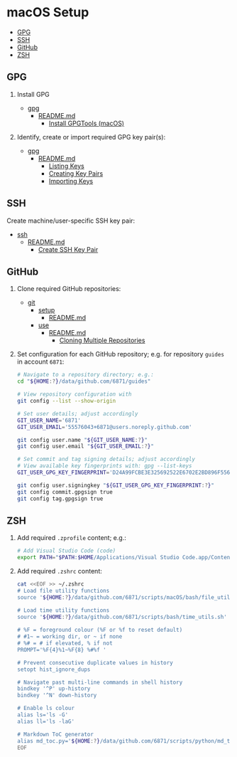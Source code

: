 # macOS Setup

* [GPG](#gpg)
* [SSH](#ssh)
* [GitHub](#github)
* [ZSH](#zsh)

## GPG

1. Install GPG

    * [gpg](../../../gpg)
      * [README.md](../../../gpg/README.md)
        * [Install GPGTools (macOS)](../../../gpg/README.md#install-gpgtools-macos)

2. Identify, create or import required GPG key pair(s):

    * [gpg](../../../gpg)
      * [README.md](../../../gpg/README.md)
        * [Listing Keys](../../../gpg/README.md#listing-keys)
        * [Creating Key Pairs](../../../gpg/README.md#creating-key-pairs)
        * [Importing Keys](../../../gpg/README.md#importing-keys)

## SSH

Create machine/user-specific SSH key pair:

* [ssh](../../../ssh)
  * [README.md](../../../ssh/README.md)
    * [Create SSH Key Pair](../../../ssh/README.md#create-ssh-key-pair)

## GitHub

1. Clone required GitHub repositories:

    * [git](../../../git)
      * [setup](../../../git/setup)
        * [README.md](../../../git/setup/README.md)
      * [use](../../../git/use)
        * [README.md](../../../git/use/README.md)
          * [Cloning Multiple Repositories](../../../git/use/README.md#cloning-multiple-repositories)

2. Set configuration for each GitHub repository; e.g. for repository `guides` in account `6871`:

    ```bash
    # Navigate to a repository directory; e.g.:
    cd "${HOME:?}/data/github.com/6871/guides"
    ```
   
    ```bash
    # View repository configuration with
    git config --list --show-origin
    ```
   
    ```bash
    # Set user details; adjust accordingly
    GIT_USER_NAME='6871'
    GIT_USER_EMAIL='55576043+6871@users.noreply.github.com'
   
    git config user.name "${GIT_USER_NAME:?}"
    git config user.email "${GIT_USER_EMAIL:?}"
    ```

    ```bash
    # Set commit and tag signing details; adjust accordingly
    # View available key fingerprints with: gpg --list-keys
    GIT_USER_GPG_KEY_FINGERPRINT='D24A99FCBE3E325692522E6702E2BD896F55669F'
   
    git config user.signingkey "${GIT_USER_GPG_KEY_FINGERPRINT:?}"
    git config commit.gpgsign true
    git config tag.gpgsign true
    ```

## ZSH

1. Add required `.zprofile` content; e.g.:

    ```bash
    # Add Visual Studio Code (code)
    export PATH="$PATH:$HOME/Applications/Visual Studio Code.app/Contents/Resources/app/bin"
    ```

2. Add required `.zshrc` content:

    ```bash
    cat <<EOF >> ~/.zshrc
    # Load file utility functions
    source '${HOME:?}/data/github.com/6871/scripts/macOS/bash/file_utils.sh'
    
    # Load time utility functions
    source '${HOME:?}/data/github.com/6871/scripts/bash/time_utils.sh'
      
    # %F = foreground colour (%F or %f to reset default)
    # #1~ = working dir, or ~ if none
    # %# = # if elevated, % if not
    PROMPT='%F{4}%1~%F{8} %#%f '
    
    # Prevent consecutive duplicate values in history    
    setopt hist_ignore_dups

    # Navigate past multi-line commands in shell history
    bindkey '^P' up-history
    bindkey '^N' down-history

    # Enable ls colour    
    alias ls='ls -G'
    alias ll='ls -laG'

    # Markdown ToC generator
    alias md_toc.py='${HOME:?}/data/github.com/6871/scripts/python/md_toc.py'    
    EOF
    ```
